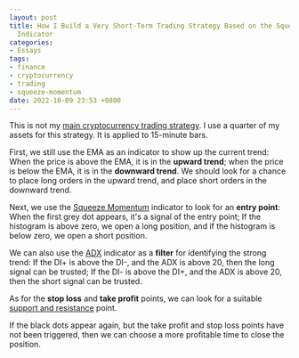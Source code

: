 ```yaml
---
layout: post
title: How I Build a Very Short-Term Trading Strategy Based on the Squeeze Momentum
  Indicator
categories:
- Essays
tags:
- finance
- cryptocurrency
- trading
- squeeze-momentum
date: 2022-10-09 23:53 +0800
---
```

This is not my [main cryptocurrency trading strategy](/essays/2022/10/09/how-i-build-a-trading-strategy-based-on-ema-macd-and-rsi.html). I use a quarter of my assets for this strategy. It is applied to 15-minute bars.

First, we still use the EMA as an indicator to show up the current trend: When the price is above the EMA, it is in the **upward trend**; when the price is below the EMA, it is in the **downward trend**. We should look for a chance to place long orders in the upward trend, and place short orders in the downward trend.

Next, we use the [Squeeze Momentum](https://atas.net/atas-possibilities/squeeze-momentum-indicator/) indicator to look for an **entry point**: When the first grey dot appears, it's a signal of the entry point; If the histogram is above zero, we open a long position, and if the histogram is below zero, we open a short position.

We can also use the [ADX](https://support.atas.net/en/knowledge-bases/2/articles/8526-adx-di-di-) indicator as a **filter** for identifying the strong trend: If the DI+ is above the DI-, and the ADX is above 20, then the long signal can be trusted; If the DI- is above the DI+, and the ADX is above 20, then the short signal can be trusted.

As for the **stop loss** and **take profit** points, we can look for a suitable [support and resistance](https://www.investopedia.com/trading/support-and-resistance-basics/) point.

If the black dots appear again, but the take profit and stop loss points have not been triggered, then we can choose a more profitable time to close the position.
